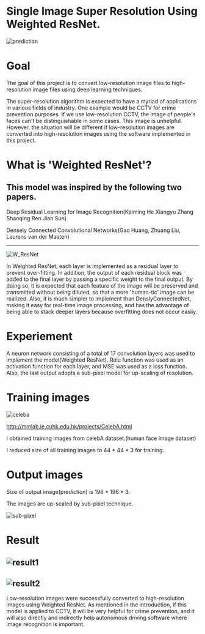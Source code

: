 #
#
#
#
#
#
#
#
# Single Image Super Resolution Using Weighted ResNet.
![prediction](https://user-images.githubusercontent.com/46989642/79095895-a41aaf00-7d96-11ea-859d-0a05cdd4c86e.png)

# Goal
The goal of this project is to convert low-resolution image files to high-resolution image files using deep learning techniques.

The super-resolution algorithm is expected to have a myriad of applications in various fields of industry. One example would be CCTV for crime prevention purposes. If we use low-resolution CCTV, the image of people's faces can't be distinguishable in some cases. This image is unhelpful. However, the situation will be different if low-resolution images are converted into high-resolution images using the software implemented in this project.

# What is 'Weighted ResNet'?

This model was inspired by the following two papers.
-
Deep Residual Learning for Image Recognition(Kaiming He Xiangyu Zhang Shaoqing Ren Jian Sun)

Densely Connected Convolutional Networks(Gao Huang, Zhuang Liu, Laurens van der Maaten)

----------------------------------------------------------------------------------------------------------------
![W_ResNet](https://user-images.githubusercontent.com/46989642/79096700-dc22f180-7d98-11ea-9e04-db9df4fbb299.png)

In Weighted ResNet, each layer is implemented as a residual layer to prevent over-fitting. In addition, the output of each residual block was added to the final layer by passing a specific weight to the final output. By doing so, it is expected that each feature of the image will be preserved and transmitted without being diluted, so that a more 'human-tic' image can be realized. Also, it is much simpler to implement than DenslyConnectedNet, making it easy for real-time image processing, and has the advantage of being able to stack deeper layers because overfitting does not occur easily.

# Experiement
A neuron network consisting of a total of 17 convolution layers was used to implement the model(Weighted ResNet).
Relu function was used as an activation function for each layer, and MSE was used as a loss function. Also, the last output adopts a sub-pixel model for up-scaling of resolution.

# Training images
![celeba](https://user-images.githubusercontent.com/46989642/79109246-f10c7e80-7db2-11ea-954b-afcd8582f42f.png)

http://mmlab.ie.cuhk.edu.hk/projects/CelebA.html

I obtained training images from celebA dataset.(human face image dataset)

I reduced size of all training images to 44 * 44 * 3 for training.

# Output images
Size of output image(prediction) is 196 * 196 * 3.

The images are up-scaled by sub-pixel technique.

![sub-pixel](https://user-images.githubusercontent.com/46989642/79109514-72fca780-7db3-11ea-9ed2-487c26068046.png)


# Result
![result1](https://user-images.githubusercontent.com/46989642/79097973-f4e0d680-7d9b-11ea-815c-0965cf5c373a.png)
-----------------------------------------------------------------------------------------------------------------
![result2](https://user-images.githubusercontent.com/46989642/79098019-09bd6a00-7d9c-11ea-9289-7268034a3975.png)
-----------------------------------------------------------------------------------------------------------------

Low-resolution images were successfully converted to high-resolution images using Weighted ResNet. As mentioned in the introduction, if this model is applied to CCTV, it will be very helpful for crime prevention, and it will also directly and indirectly help autonomous driving software where image recognition is important.

